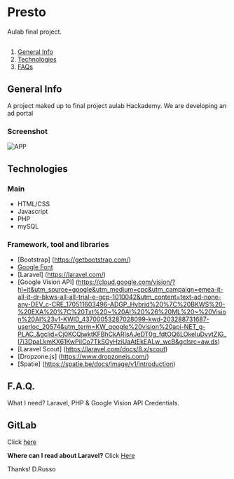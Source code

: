 # Presto

Aulab final project.

##

1. [General Info](#general-info)
2. [Technologies](#technologies)
3. [FAQs](#FAQs)

## General Info

A project maked up to final project aulab Hackademy.
We are developing an ad portal

### Screenshot

![APP]("https://i.ibb.co/Snj2dVD/Schermata-da-2021-05-31-15-33-48.png")

## Technologies

### Main

-   HTML/CSS
-   Javascript
-   PHP
-   mySQL

### Framework, tool and libraries

-   [Bootstrap] (https://getbootstrap.com/)
-   [Google Font](https://fonts.google.com/)
-   [Laravel] (https://laravel.com/)
-   [Google Vision API] (https://cloud.google.com/vision/?hl=it&utm_source=google&utm_medium=cpc&utm_campaign=emea-it-all-it-dr-bkws-all-all-trial-e-gcp-1010042&utm_content=text-ad-none-any-DEV_c-CRE_170511603496-ADGP_Hybrid%20%7C%20BKWS%20-%20EXA%20%7C%20Txt%20~%20AI%20%26%20ML%20~%20Vision%20AI%23v1-KWID_43700053287028099-kwd-203288731687-userloc_20574&utm_term=KW_google%20vision%20api-NET_g-PLAC_&gclid=Cj0KCQjwktKFBhCkARIsAJeDT0g_fdtOQ6LOkeIuDvvtZIG_l7i3DpaLkmKX61KwPiICo7TkSGyHziUaAtEkEALw_wcB&gclsrc=aw.ds)
-   [Laravel Scout] (https://laravel.com/docs/8.x/scout)
-   [Dropzone.js] (https://www.dropzonejs.com/)
-   [Spatie] (https://spatie.be/docs/image/v1/introduction)


## F.A.Q.

What I need?
Laravel, PHP & Google Vision API Credentials.

## GitLab

Click [here](https://gitlab.com/hackademy-26/presto_hackvengers)

**Where can I read about Laravel?**
Click [Here](https://aqicn.org/data-platform/token/#/)

Thanks!
D.Russo
